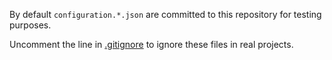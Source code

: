 ﻿By default `configuration.*.json` are committed to this repository for testing purposes.

Uncomment the line in [.gitignore](..%2F.gitignore) to ignore these files in real projects.